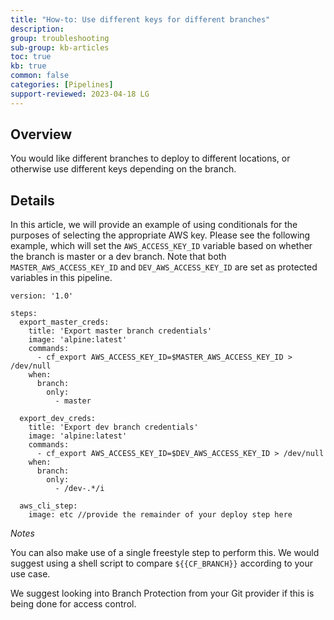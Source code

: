 ```yaml
---
title: "How-to: Use different keys for different branches"
description: 
group: troubleshooting
sub-group: kb-articles
toc: true
kb: true
common: false
categories: [Pipelines]
support-reviewed: 2023-04-18 LG
---
```


## Overview

You would like different branches to deploy to different locations, or
otherwise use different keys depending on the branch.

## Details

In this article, we will provide an example of using conditionals for the
purposes of selecting the appropriate AWS key. Please see the following
example, which will set the `AWS_ACCESS_KEY_ID` variable based on whether the
branch is master or a dev branch. Note that both `MASTER_AWS_ACCESS_KEY_ID`
and `DEV_AWS_ACCESS_KEY_ID` are set as protected variables in this pipeline.

    
    
    version: '1.0'  
      
    steps:  
      export_master_creds:  
        title: 'Export master branch credentials'  
        image: 'alpine:latest'  
        commands:  
          - cf_export AWS_ACCESS_KEY_ID=$MASTER_AWS_ACCESS_KEY_ID > /dev/null  
        when:  
          branch:  
            only:  
              - master  
      
      export_dev_creds:  
        title: 'Export dev branch credentials'  
        image: 'alpine:latest'  
        commands:   
          - cf_export AWS_ACCESS_KEY_ID=$DEV_AWS_ACCESS_KEY_ID > /dev/null  
        when:  
          branch:  
            only:  
              - /dev-.*/i  
      
      aws_cli_step:   
        image: etc //provide the remainder of your deploy step here 

_Notes_

You can also make use of a single freestyle step to perform this. We would
suggest using a shell script to compare `${{CF_BRANCH}}` according to your use
case.

We suggest looking into Branch Protection from your Git provider if this is
being done for access control.

